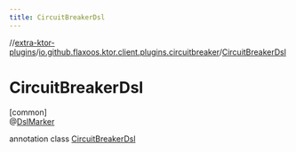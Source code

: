 ```yaml
---
title: CircuitBreakerDsl
---
```

//[extra-ktor-plugins](../../../index.md)/[io.github.flaxoos.ktor.client.plugins.circuitbreaker](../index.md)/[CircuitBreakerDsl](index.md)



# CircuitBreakerDsl



[common]\
@[DslMarker](https://kotlinlang.org/api/latest/jvm/stdlib/kotlin/-dsl-marker/index.md)



annotation class [CircuitBreakerDsl](index.md)


